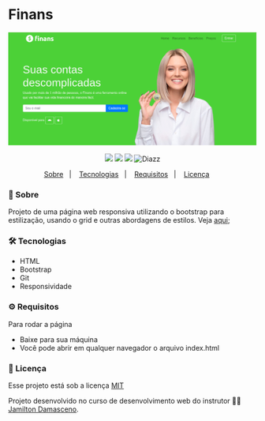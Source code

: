 # Finans

<p>
  <img src="./.github/preview.png" alt="preview da aplicação Finans">
</p>

<p align="center">  
    <a>
        <img src="https://img.shields.io/github/repo-size/wevdiaz/Finans?color=%234cd137">        
    </a>  
    <a>
        <img src="https://img.shields.io/github/license/wevdiaz/Finans?color=%234cd137">        
    </a>      
    <a>
        <img src="https://img.shields.io/github/languages/count/wevdiaz/Finans?color=%234cd137">       
    </a>      
    <a>          
        <img alt="Diazz" src="https://img.shields.io/badge/made%20by-Diazz-Finans?color=%234cd137"> 
    </a>      
</p>

<p align="center">
    <a href="#speech_balloon-sobre">Sobre</a>&nbsp;&nbsp;&nbsp;|&nbsp;&nbsp;&nbsp;
    <a href="#hammer_and_wrench-tecnologias">Tecnologias</a>&nbsp;&nbsp;&nbsp;|&nbsp;&nbsp;&nbsp;
    <a href="#gear-requisitos">Requisitos</a>&nbsp;&nbsp;&nbsp;|&nbsp;&nbsp;&nbsp;
    <a href="#scroll-licença">Licença</a>&nbsp;&nbsp;&nbsp;&nbsp;&nbsp;&nbsp;    
</p>

### :speech_balloon: Sobre

Projeto de uma página web responsiva utilizando o bootstrap para estilização, usando o grid e outras abordagens de estilos. Veja [aqui](https://wevdiaz.github.io/Finans/);

### :hammer_and_wrench: Tecnologias

- HTML
- Bootstrap
- Git
- Responsividade

### :gear: Requisitos

Para rodar a página

- Baixe para sua máquina
- Você pode abrir em qualquer navegador o arquivo index.html

### :scroll: Licença

Esse projeto está sob a licença [MIT](https://github.com/wevdiaz/Finans/blob/main/LICENSE)

Projeto desenvolvido no curso de desenvolvimento web do instrutor 👨‍🏫 [Jamilton Damasceno](https://www.linkedin.com/in/jamiltondamasceno).
